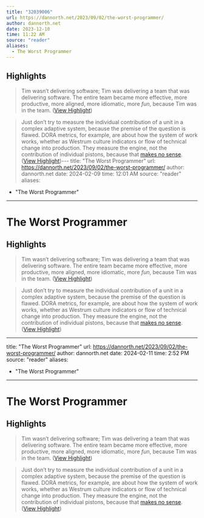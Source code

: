 ```yaml
---
title: "32039006"
url: https://dannorth.net/2023/09/02/the-worst-programmer/
author: dannorth.net
date: 2023-12-10
time: 11:22 AM
source: "reader"
aliases:
  - The Worst Programmer
---
```

## Highlights
> Tim wasn’t delivering software; Tim was delivering a team that was delivering software. The entire team became more effective, more productive, more aligned, more idiomatic, more *fun*, because Tim was in the team. ([View Highlight](https://read.readwise.io/read/01h9z63tf2c8q03cts3x4t84rm))

> Just don’t try to measure the individual contribution of a unit in a complex adaptive system, because the premise of the question is flawed.
> DORA metrics, for example, are about how the system of work works, whether as Westrum culture indicators or flow of technical change into production. They measure the engine, not the contribution of individual pistons, because that [makes no sense](https://en.wikipedia.org/wiki/Chewbacca_defense). ([View Highlight](https://read.readwise.io/read/01h9z64v53pzpz4mygq4tc59gp))---
title: "The Worst Programmer"
url: https://dannorth.net/2023/09/02/the-worst-programmer/
author: dannorth.net
date: 2024-02-09
time: 12:01 AM
source: "reader"
aliases:
  - "The Worst Programmer"
---
# The Worst Programmer

## Highlights
> Tim wasn’t delivering software; Tim was delivering a team that was delivering software. The entire team became more effective, more productive, more aligned, more idiomatic, more *fun*, because Tim was in the team. ([View Highlight](https://read.readwise.io/read/01h9z63tf2c8q03cts3x4t84rm))

> Just don’t try to measure the individual contribution of a unit in a complex adaptive system, because the premise of the question is flawed.
> DORA metrics, for example, are about how the system of work works, whether as Westrum culture indicators or flow of technical change into production. They measure the engine, not the contribution of individual pistons, because that [makes no sense](https://en.wikipedia.org/wiki/Chewbacca_defense). ([View Highlight](https://read.readwise.io/read/01h9z64v53pzpz4mygq4tc59gp))

---
title: "The Worst Programmer"
url: https://dannorth.net/2023/09/02/the-worst-programmer/
author: dannorth.net
date: 2024-02-11
time: 2:52 PM
source: "reader"
aliases:
  - "The Worst Programmer"
---
# The Worst Programmer

## Highlights
> Tim wasn’t delivering software; Tim was delivering a team that was delivering software. The entire team became more effective, more productive, more aligned, more idiomatic, more *fun*, because Tim was in the team. ([View Highlight](https://read.readwise.io/read/01h9z63tf2c8q03cts3x4t84rm))

> Just don’t try to measure the individual contribution of a unit in a complex adaptive system, because the premise of the question is flawed.
> DORA metrics, for example, are about how the system of work works, whether as Westrum culture indicators or flow of technical change into production. They measure the engine, not the contribution of individual pistons, because that [makes no sense](https://en.wikipedia.org/wiki/Chewbacca_defense). ([View Highlight](https://read.readwise.io/read/01h9z64v53pzpz4mygq4tc59gp))

